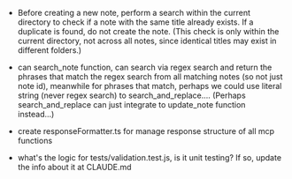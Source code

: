 - Before creating a new note, perform a search within the current directory to check if a note with the same title already exists. If a duplicate is found, do not create the note. (This check is only within the current directory, not across all notes, since identical titles may exist in different folders.)

- can search_note function, can search via regex search and return the phrases that match the regex search from all matching notes (so not just note id), meanwhile for phrases that match, perhaps we could use literal string (never regex search) to search_and_replace.... (Perhaps search_and_replace can just integrate to update_note function instead...)

- create responseFormatter.ts for manage response structure of all mcp functions
- what's the logic for tests/validation.test.js, is it unit testing? If so, update the info about it at CLAUDE.md
